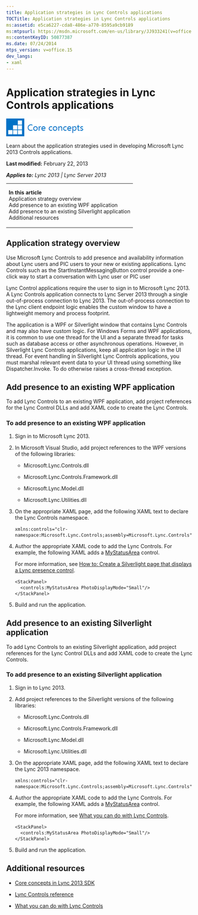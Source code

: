```yaml
---
title: Application strategies in Lync Controls applications
TOCTitle: Application strategies in Lync Controls applications
ms:assetid: e5ca6227-cda8-486e-a770-8595a9cb9189
ms:mtpsurl: https://msdn.microsoft.com/en-us/library/JJ933241(v=office.15)
ms:contentKeyID: 50877387
ms.date: 07/24/2014
mtps_version: v=office.15
dev_langs:
- xaml
---
```


# Application strategies in Lync Controls applications

![Core concepts](images/JJ933133.mod_icon_CoreConcepts_long(Office.15).png "Core concepts")

Learn about the application strategies used in developing Microsoft Lync 2013 Controls applications.

**Last modified:** February 22, 2013

***Applies to:** Lync 2013 | Lync Server 2013*

<table>
<colgroup>
<col style="width: 100%" />
</colgroup>
<tbody>
<tr class="odd">
<td><p><strong>In this article</strong><br />
Application strategy overview<br />
Add presence to an existing WPF application<br />
Add presence to an existing Silverlight application<br />
Additional resources</p></td>
</tr>
</tbody>
</table>

## Application strategy overview

Use Microsoft Lync Controls to add presence and availability information about Lync users and PIC users to your new or existing applications. Lync Controls such as the StartInstantMessagingButton control provide a one-click way to start a conversation with Lync user or PIC user

Lync Control applications require the user to sign in to Microsoft Lync 2013. A Lync Controls application connects to Lync Server 2013 through a single out-of-process connection to Lync 2013. The out-of-process connection to the Lync client endpoint logic enables the custom window to have a lightweight memory and process footprint.

The application is a WPF or Silverlight window that contains Lync Controls and may also have custom logic. For Windows Forms and WPF applications, it is common to use one thread for the UI and a separate thread for tasks such as database access or other asynchronous operations. However, in Silverlight Lync Controls applications, keep all application logic in the UI thread. For event handling in Silverlight Lync Controls applications, you must marshal relevant event data to your UI thread using something like Dispatcher.Invoke. To do otherwise raises a cross-thread exception.

## Add presence to an existing WPF application

To add Lync Controls to an existing WPF application, add project references for the Lync Control DLLs and add XAML code to create the Lync Controls.

### To add presence to an existing WPF application

1.  Sign in to Microsoft Lync 2013.

2.  In Microsoft Visual Studio, add project references to the WPF versions of the following libraries:
    
      - Microsoft.Lync.Controls.dll
    
      - Microsoft.Lync.Controls.Framework.dll
    
      - Microsoft.Lync.Model.dll
    
      - Microsoft.Lync.Utilities.dll

3.  On the appropriate XAML page, add the following XAML text to declare the Lync Controls namespace.
    
    ``` xaml
    xmlns:controls="clr-namespace:Microsoft.Lync.Controls;assembly=Microsoft.Lync.Controls"
    ```

4.  Author the appropriate XAML code to add the Lync Controls. For example, the following XAML adds a [MyStatusArea](https://msdn.microsoft.com/en-us/library/hh363503\(v=office.15\)) control.
    
    For more information, see [How to: Create a Silverlight page that displays a Lync presence control](how-to-create-a-silverlight-page-that-displays-a-lync-presence-control.md).
    
    ``` xaml
    <StackPanel>
      <controls:MyStatusArea PhotoDisplayMode="Small"/>
    </StackPanel>
    ```

5.  Build and run the application.

## Add presence to an existing Silverlight application

To add Lync Controls to an existing Silverlight application, add project references for the Lync Control DLLs and add XAML code to create the Lync Controls.

### To add presence to an existing Silverlight application

1.  Sign in to Lync 2013.

2.  Add project references to the Silverlight versions of the following libraries:
    
      - Microsoft.Lync.Controls.dll
    
      - Microsoft.Lync.Controls.Framework.dll
    
      - Microsoft.Lync.Model.dll
    
      - Microsoft.Lync.Utilities.dll

3.  On the appropriate XAML page, add the following XAML text to declare the Lync 2013 namespace.
    
    ``` xaml
    xmlns:controls="clr-namespace:Microsoft.Lync.Controls;assembly=Microsoft.Lync.Controls"
    ```

4.  Author the appropriate XAML code to add the Lync Controls. For example, the following XAML adds a [MyStatusArea](https://msdn.microsoft.com/en-us/library/hh363503\(v=office.15\)) control.
    
    For more information, see [What you can do with Lync Controls](what-you-can-do-with-lync-controls.md).
    
    ``` xaml
    <StackPanel>
      <controls:MyStatusArea PhotoDisplayMode="Small"/>
    </StackPanel>
    ```

5.  Build and run the application.

## Additional resources

  - [Core concepts in Lync 2013 SDK](core-concepts-in-lync-2013-sdk.md)

  - [Lync Controls reference](lync-controls-reference.md)

  - [What you can do with Lync Controls](what-you-can-do-with-lync-controls.md)

